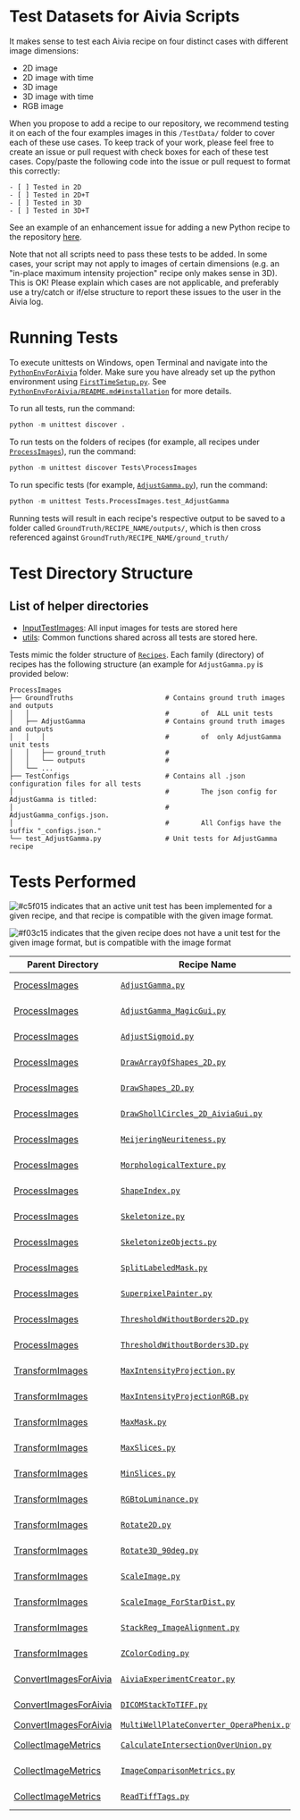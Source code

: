 # Test Datasets for Aivia Scripts

It makes sense to test each Aivia recipe on four distinct cases with different image dimensions:

* 2D image
* 2D image with time
* 3D image
* 3D image with time
* RGB image

When you propose to add a recipe to our repository, we recommend testing it on each of the four examples images in this `/TestData/` folder to cover each of these use cases. To keep track of your work, please feel free to create an issue or pull request with check boxes for each of these test cases. Copy/paste the following code into the issue or pull request to format this correctly:

```
- [ ] Tested in 2D
- [ ] Tested in 2D+T
- [ ] Tested in 3D
- [ ] Tested in 3D+T
```

See an example of an enhancement issue for adding a new Python recipe to the repository [here](https://github.com/AiviaCommunity/PythonForAivia/issues/3).

Note that not all scripts need to pass these tests to be added. In some cases, your script may not apply to images of certain dimensions (e.g. an "in-place maximum intensity projection" recipe only makes sense in 3D). This is OK! Please explain which cases are not applicable, and preferably use a try/catch or if/else structure to report these issues to the user in the Aivia log.

# Running Tests

To execute unittests on Windows, open Terminal and navigate into the [`PythonEnvForAivia`](./) folder. Make sure you have already set up the python environment using [`FirstTimeSetup.py`](../FirstTimeSetup.py). See [`PythonEnvForAivia/README.md#installation`](../README.md#installation) for more details.


To run all tests, run the command:
```python
python -m unittest discover .
```

To run tests on the folders of recipes (for example, all recipes under [`ProcessImages`](../Recipes/ProcessImages/)), run the command:
```python
python -m unittest discover Tests\ProcessImages
```

To run specific tests (for example, [`AdjustGamma.py`](../Recipes/ProcessImages/AdjustGamma.py)), run the command:
```python
python -m unittest Tests.ProcessImages.test_AdjustGamma
```

Running tests will result in each recipe's respective output to be saved to a folder called `GroundTruth/RECIPE_NAME/outputs/`, which is then cross referenced against `GroundTruth/RECIPE_NAME/ground_truth/`

# Test Directory Structure

## List of helper directories
- [InputTestImages](../Tests/InputTestImages/): All input images for tests are stored here
- [utils](../Tests/utils/): Common functions shared across all tests are stored here.


Tests mimic the folder structure of [`Recipes`](../Recipes/). Each family (directory) of recipes has the following structure (an example for `AdjustGamma.py` is provided below:
```
ProcessImages
├── GroundTruths                       # Contains ground truth images and outputs
│   │                                  #        of  ALL unit tests
│   ├── AdjustGamma                    # Contains ground truth images and outputs
│   │   │                              #        of  only AdjustGamma unit tests
│   │   ├── ground_truth               #
│   │   └── outputs                    #
│   └── ...
├── TestConfigs                        # Contains all .json configuration files for all tests
│                                      #        The json config for AdjustGamma is titled:
│                                      #        AdjustGamma_configs.json.
│                                      #        All Configs have the suffix "_configs.json."
└── test_AdjustGamma.py                # Unit tests for AdjustGamma recipe
```

# Tests Performed

![#c5f015](https://placehold.co/15x15/c5f015/c5f015.png) indicates that an active unit test has been implemented for a given recipe, and that recipe is compatible with the given image format.

![#f03c15](https://placehold.co/15x15/f03c15/f03c15.png) indicates that the given recipe does not have a unit test for the given image format, but is compatible with the image format

Parent Directory | Recipe Name | 2D | 2D +T | 3D | 3D+T | RGB
-|-|-|-|-|-|-
[ProcessImages](../Recipes/ProcessImages)| [`AdjustGamma.py`](../Recipes/ProcessImages/AdjustGamma.py)|	![#c5f015](https://placehold.co/15x15/c5f015/c5f015.png)	|	![#c5f015](https://placehold.co/15x15/c5f015/c5f015.png)	|	![#c5f015](https://placehold.co/15x15/c5f015/c5f015.png)	|	![#c5f015](https://placehold.co/15x15/c5f015/c5f015.png)	|	![#c5f015](https://placehold.co/15x15/c5f015/c5f015.png)	
[ProcessImages](../Recipes/ProcessImages)| [`AdjustGamma_MagicGui.py`](../Recipes/ProcessImages/AdjustGamma_MagicGui.py)|	![#c5f015](https://placehold.co/15x15/c5f015/c5f015.png)	|	![#c5f015](https://placehold.co/15x15/c5f015/c5f015.png)	|	![#c5f015](https://placehold.co/15x15/c5f015/c5f015.png)	|	![#c5f015](https://placehold.co/15x15/c5f015/c5f015.png)	|	![#c5f015](https://placehold.co/15x15/c5f015/c5f015.png)	
[ProcessImages](../Recipes/ProcessImages)| [`AdjustSigmoid.py`](../Recipes/ProcessImages/AdjustSigmoid.py)|	![#c5f015](https://placehold.co/15x15/c5f015/c5f015.png)	|	![#c5f015](https://placehold.co/15x15/c5f015/c5f015.png)	|	![#c5f015](https://placehold.co/15x15/c5f015/c5f015.png)	|	![#c5f015](https://placehold.co/15x15/c5f015/c5f015.png)	|	![#c5f015](https://placehold.co/15x15/c5f015/c5f015.png)	
[ProcessImages](../Recipes/ProcessImages)| [`DrawArrayOfShapes_2D.py`](../Recipes/ProcessImages/DrawArrayOfShapes_2D.py)|	![#c5f015](https://placehold.co/15x15/c5f015/c5f015.png)	|	![#c5f015](https://placehold.co/15x15/c5f015/c5f015.png)	|		|		|		
[ProcessImages](../Recipes/ProcessImages)| [`DrawShapes_2D.py`](../Recipes/ProcessImages/DrawShapes_2D.py)|	![#c5f015](https://placehold.co/15x15/c5f015/c5f015.png)	|	![#c5f015](https://placehold.co/15x15/c5f015/c5f015.png)	|		|		|		
[ProcessImages](../Recipes/ProcessImages)| [`DrawShollCircles_2D_AiviaGui.py`](../Recipes/ProcessImages/DrawShollCircles_2D_AiviaGui.py)|	![#c5f015](https://placehold.co/15x15/c5f015/c5f015.png)	|	![#c5f015](https://placehold.co/15x15/c5f015/c5f015.png)	|		|		|		
[ProcessImages](../Recipes/ProcessImages)| [`MeijeringNeuriteness.py`](../Recipes/ProcessImages/MeijeringNeuriteness.py)|	![#c5f015](https://placehold.co/15x15/c5f015/c5f015.png)	|		|	![#c5f015](https://placehold.co/15x15/c5f015/c5f015.png)	|		|		![#c5f015](https://placehold.co/15x15/c5f015/c5f015.png)
[ProcessImages](../Recipes/ProcessImages)| [`MorphologicalTexture.py`](../Recipes/ProcessImages/MorphologicalTexture.py)|	![#c5f015](https://placehold.co/15x15/c5f015/c5f015.png)	|	![#c5f015](https://placehold.co/15x15/c5f015/c5f015.png)	|	![#c5f015](https://placehold.co/15x15/c5f015/c5f015.png)	|	![#c5f015](https://placehold.co/15x15/c5f015/c5f015.png)	|		
[ProcessImages](../Recipes/ProcessImages)| [`ShapeIndex.py`](../Recipes/ProcessImages/ShapeIndex.py)|	![#c5f015](https://placehold.co/15x15/c5f015/c5f015.png)	|	![#c5f015](https://placehold.co/15x15/c5f015/c5f015.png)	|	![#c5f015](https://placehold.co/15x15/c5f015/c5f015.png)	|	![#c5f015](https://placehold.co/15x15/c5f015/c5f015.png)	|		
[ProcessImages](../Recipes/ProcessImages)| [`Skeletonize.py`](../Recipes/ProcessImages/Skeletonize.py)|	![#c5f015](https://placehold.co/15x15/c5f015/c5f015.png)	|	![#c5f015](https://placehold.co/15x15/c5f015/c5f015.png)	|	![#c5f015](https://placehold.co/15x15/c5f015/c5f015.png)	|	![#c5f015](https://placehold.co/15x15/c5f015/c5f015.png)	|		
[ProcessImages](../Recipes/ProcessImages)| [`SkeletonizeObjects.py`](../Recipes/ProcessImages/SkeletonizeObjects.py)|		|	![#c5f015](https://placehold.co/15x15/c5f015/c5f015.png)	|		|	![#c5f015](https://placehold.co/15x15/c5f015/c5f015.png)	|		
[ProcessImages](../Recipes/ProcessImages)| [`SplitLabeledMask.py`](../Recipes/ProcessImages/SplitLabeledMask.py)|	![#c5f015](https://placehold.co/15x15/c5f015/c5f015.png)	|		|	![#c5f015](https://placehold.co/15x15/c5f015/c5f015.png)	|		|		
[ProcessImages](../Recipes/ProcessImages)| [`SuperpixelPainter.py`](../Recipes/ProcessImages/SuperpixelPainter.py)|	![#c5f015](https://placehold.co/15x15/c5f015/c5f015.png)	|		|		|		|		
[ProcessImages](../Recipes/ProcessImages)| [`ThresholdWithoutBorders2D.py`](../Recipes/ProcessImages/ThresholdWithoutBorders2D.py)|	![#c5f015](https://placehold.co/15x15/c5f015/c5f015.png)	|	![#c5f015](https://placehold.co/15x15/c5f015/c5f015.png)	|		|		|		
[ProcessImages](../Recipes/ProcessImages)| [`ThresholdWithoutBorders3D.py`](../Recipes/ProcessImages/ThresholdWithoutBorders3D.py)|		|		|	![#c5f015](https://placehold.co/15x15/c5f015/c5f015.png)	|	![#c5f015](https://placehold.co/15x15/c5f015/c5f015.png)	|		
[TransformImages](../Recipes/TransformImages)| [`MaxIntensityProjection.py`](../Recipes/TransformImages/MaxIntensityProjection.py)|		|		|	![#c5f015](https://placehold.co/15x15/c5f015/c5f015.png)	|		|	
[TransformImages](../Recipes/TransformImages)| [`MaxIntensityProjectionRGB.py`](../Recipes/TransformImages/MaxIntensityProjectionRGB.py)|		|		|	![#c5f015](https://placehold.co/15x15/c5f015/c5f015.png)	|		|	
[TransformImages](../Recipes/TransformImages)| [`MaxMask.py`](../Recipes/TransformImages/MaxMask.py)|	![#c5f015](https://placehold.co/15x15/c5f015/c5f015.png)	|	![#c5f015](https://placehold.co/15x15/c5f015/c5f015.png)	|	![#c5f015](https://placehold.co/15x15/c5f015/c5f015.png)	|	![#c5f015](https://placehold.co/15x15/c5f015/c5f015.png)	|	
[TransformImages](../Recipes/TransformImages)| [`MaxSlices.py`](../Recipes/TransformImages/MaxSlices.py)|		|		|	![#c5f015](https://placehold.co/15x15/c5f015/c5f015.png)	|	![#c5f015](https://placehold.co/15x15/c5f015/c5f015.png)	|	
[TransformImages](../Recipes/TransformImages)| [`MinSlices.py`](../Recipes/TransformImages/MinSlices.py)|		|		|	![#c5f015](https://placehold.co/15x15/c5f015/c5f015.png)	|	![#c5f015](https://placehold.co/15x15/c5f015/c5f015.png)	|	
[TransformImages](../Recipes/TransformImages)| [`RGBtoLuminance.py`](../Recipes/TransformImages/RGBtoLuminance.py)|		|		|		|		|	![#c5f015](https://placehold.co/15x15/c5f015/c5f015.png)
[TransformImages](../Recipes/TransformImages)| [`Rotate2D.py`](../Recipes/TransformImages/Rotate2D.py)|	![#c5f015](https://placehold.co/15x15/c5f015/c5f015.png)	|		|		|		|	
[TransformImages](../Recipes/TransformImages)| [`Rotate3D_90deg.py`](../Recipes/TransformImages/Rotate3D_90deg.py)|		|		|	![#c5f015](https://placehold.co/15x15/c5f015/c5f015.png)	|		|	
[TransformImages](../Recipes/TransformImages)| [`ScaleImage.py`](../Recipes/TransformImages/ScaleImage.py)|	![#c5f015](https://placehold.co/15x15/c5f015/c5f015.png)	|	![#c5f015](https://placehold.co/15x15/c5f015/c5f015.png)	|	![#c5f015](https://placehold.co/15x15/c5f015/c5f015.png)	|	![#c5f015](https://placehold.co/15x15/c5f015/c5f015.png)	|	
[TransformImages](../Recipes/TransformImages)| [`ScaleImage_ForStarDist.py`](../Recipes/TransformImages/ScaleImage_ForStarDist.py)|	![#c5f015](https://placehold.co/15x15/c5f015/c5f015.png)	|	![#c5f015](https://placehold.co/15x15/c5f015/c5f015.png)	|	![#c5f015](https://placehold.co/15x15/c5f015/c5f015.png)	|	![#c5f015](https://placehold.co/15x15/c5f015/c5f015.png)	|	
[TransformImages](../Recipes/TransformImages)| [`StackReg_ImageAlignment.py`](../Recipes/TransformImages/StackReg_ImageAlignment.py)|		|	![#c5f015](https://placehold.co/15x15/c5f015/c5f015.png)	|		|		|	
[TransformImages](../Recipes/TransformImages)| [`ZColorCoding.py`](../Recipes/TransformImages/ZColorCoding.py)|		|	![#c5f015](https://placehold.co/15x15/c5f015/c5f015.png)	|	![#c5f015](https://placehold.co/15x15/c5f015/c5f015.png)	|	![#c5f015](https://placehold.co/15x15/c5f015/c5f015.png)	|	
[ConvertImagesForAivia](../Recipes/ConvertImagesForAivia)| [`AiviaExperimentCreator.py`](../Recipes/ConvertImagesForAivia/AiviaExperimentCreator.py)|	![#c5f015](https://placehold.co/15x15/c5f015/c5f015.png)	|	![#f03c15](https://placehold.co/15x15/f03c15/f03c15.png)	|	![#f03c15](https://placehold.co/15x15/f03c15/f03c15.png)	|	![#f03c15](https://placehold.co/15x15/f03c15/f03c15.png)	|	![#f03c15](https://placehold.co/15x15/f03c15/f03c15.png)
[ConvertImagesForAivia](../Recipes/ConvertImagesForAivia)| [`DICOMStackToTIFF.py`](../Recipes/ConvertImagesForAivia/DICOMStackToTIFF.py)|		|		|	![#c5f015](https://placehold.co/15x15/c5f015/c5f015.png)	|		|	
[ConvertImagesForAivia](../Recipes/ConvertImagesForAivia)| [`MultiWellPlateConverter_OperaPhenix.py`](../Recipes/ConvertImagesForAivia/MultiWellPlateConverter_OperaPhenix.py)|		|		|		|		|	
[CollectImageMetrics](../Recipes/CollectImageMetrics)| [`CalculateIntersectionOverUnion.py`](../Recipes/CollectImageMetrics/CalculateIntersectionOverUnion.py)	|	![#c5f015](https://placehold.co/15x15/c5f015/c5f015.png)	|	![#c5f015](https://placehold.co/15x15/c5f015/c5f015.png)	|	![#c5f015](https://placehold.co/15x15/c5f015/c5f015.png)	|	![#c5f015](https://placehold.co/15x15/c5f015/c5f015.png)	|	
[CollectImageMetrics](../Recipes/CollectImageMetrics)| [`ImageComparisonMetrics.py`](../Recipes/CollectImageMetrics/ImageComparisonMetrics.py)	|	![#c5f015](https://placehold.co/15x15/c5f015/c5f015.png)	|	![#c5f015](https://placehold.co/15x15/c5f015/c5f015.png)	|	![#c5f015](https://placehold.co/15x15/c5f015/c5f015.png)	|	![#c5f015](https://placehold.co/15x15/c5f015/c5f015.png)	|	![#c5f015](https://placehold.co/15x15/c5f015/c5f015.png)
[CollectImageMetrics](../Recipes/CollectImageMetrics)| [`ReadTiffTags.py`](../Recipes/CollectImageMetrics/ReadTiffTags.py)	|	![#f03c15](https://placehold.co/15x15/f03c15/f03c15.png)	|	![#f03c15](https://placehold.co/15x15/f03c15/f03c15.png)	|	![#f03c15](https://placehold.co/15x15/f03c15/f03c15.png)	|	![#f03c15](https://placehold.co/15x15/f03c15/f03c15.png)	|	![#f03c15](https://placehold.co/15x15/f03c15/f03c15.png)

